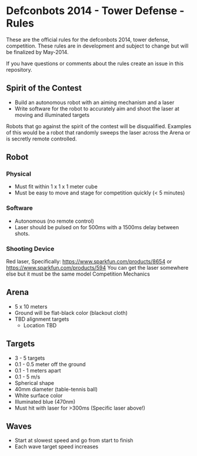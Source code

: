 # Defconbots 2014 - Tower Defense - Rules

These are the official rules for the defconbots 2014, tower defense, competition. These rules are in development and subject to change but will be finalized by May-2014.

If you have questions or comments about the rules create an issue in this repository.

## Spirit of the Contest

 * Build an autonomous robot with an aiming mechanism and a laser
 * Write software for the robot to accurately aim and shoot the laser at moving and illuminated targets

Robots that go against the spirit of the contest will be disqualified. Examples of this would be a robot that randomly sweeps the laser across the Arena or is secretly remote controlled.

## Robot

### Physical

 * Must fit within 1 x 1 x 1 meter cube
 * Must be easy to move and stage for competition quickly (< 5 minutes)

### Software

 * Autonomous (no remote control)
 * Laser should be pulsed on for 500ms with a 1500ms delay between shots.

### Shooting Device

Red laser, Specifically: https://www.sparkfun.com/products/8654 or https://www.sparkfun.com/products/594
You can get the laser somewhere else but it must be the same model
Competition Mechanics

## Arena
 
 * 5 x 10 meters
 * Ground will be flat-black color (blackout cloth)
 * TBD alignment targets
   * Location TBD

## Targets

 * 3 - 5 targets
 * 0.1 - 0.5 meter off the ground
 * 0.1 - 1 meters apart
 * 0.1 - 5 m/s
 * Spherical shape
 * 40mm diameter (table-tennis ball)
 * White surface color
 * Illuminated blue (470nm)
 *  Must hit with laser for >300ms (Specific laser above!)

## Waves

 * Start at slowest speed and go from start to finish
 * Each wave target speed increases
